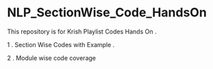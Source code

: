 # NLP_SectionWise_Code_HandsOn

This repository is for Krish Playlist Codes Hands On .

1 . Section Wise Codes with Example .

2 . Module wise code coverage
